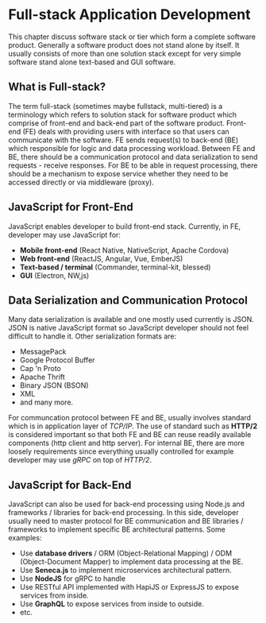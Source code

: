 # Full-stack Application Development

This chapter discuss software stack or tier which form a complete software product. Generally a software product does not stand alone by itself. It usually consists of more than one solution stack except for very simple software stand alone text-based and GUI software.

## What is Full-stack?

The term full-stack (sometimes maybe fullstack, multi-tiered) is a terminology which refers to solution stack for software product which comprise of front-end and back-end part of the software product. Front-end (FE) deals with providing users with interface so that users can communicate with the software. FE sends request(s) to back-end (BE) which responsible for logic and data processing workload. Between FE and BE, there should be a communication protocol and data serialization to send requests - receive responses. For BE to be able in request processing, there should be a mechanism to expose service whether they need to be accessed directly or via middleware (proxy).

## JavaScript for Front-End

JavaScript enables developer to build front-end stack. Currently, in FE, developer may use JavaScript for:
- __Mobile front-end__ (React Native, NativeScript, Apache Cordova)
- __Web front-end__ (ReactJS, Angular, Vue, EmberJS)
- __Text-based / terminal__ (Commander, terminal-kit, blessed)
- __GUI__ (Electron, NW,js)


## Data Serialization and Communication Protocol

Many data serialization is available and one mostly used currently is JSON. JSON is native JavaScript format so JavaScript developer should not feel difficult to handle it. Other serialization formats are:
- MessagePack
- Google Protocol Buffer
- Cap 'n Proto
- Apache Thrift
- Binary JSON (BSON)
- XML
- and many more.

For communcation protocol between FE and BE, usually involves standard which is in application layer of _TCP/IP_. The use of standard such as __HTTP/2__ is considered important so that both FE and BE can reuse readily available components (http client and http server). For internal BE, there are more loosely requirements since everything usually controlled for example developer may use _gRPC_ on top of _HTTP/2_.

## JavaScript for Back-End

JavaScript can also be used for back-end processing using Node.js and frameworks / libraries for back-end processing. In this side, developer usually need to master protocol for BE communication and BE libraries / frameworks to implement specific BE architectural patterns. Some examples:

- Use __database drivers__ / ORM (Object-Relational Mapping) / ODM (Object-Document Mapper) to implement data processing at the BE.
- Use __Seneca.js__ to implement microservices architectural pattern.
- Use __NodeJS__ for gRPC to handle
- Use RESTful API implemented with HapiJS or ExpressJS to expose services from inside.
- Use __GraphQL__ to expose services from inside to outside.
- etc.